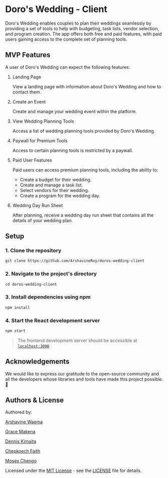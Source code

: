 # Doro's Wedding - Client

Doro's Wedding enables couples to plan their weddings seamlessly by providing a set of tools to help with budgeting, task lists, vendor selection, and program creation. The app offers both free and paid features, with paid users gaining access to the complete set of planning tools.

## MVP Features

A user of Doro's Wedding can expect the following features:

1. Landing Page

   View a landing page with information about Doro's Wedding and how to contact them.

1. Create an Event

   Create and manage your wedding event within the platform.

1. View Wedding Planning Tools

   Access a list of wedding planning tools provided by Doro's Wedding.

1. Paywall for Premium Tools

   Access to certain planning tools is restricted by a paywall.

1. Paid User Features

   Paid users can access premium planning tools, including the ability to:

   - Create a budget for their wedding.
   - Create and manage a task list.
   - Select vendors for their wedding.
   - Create a program for the wedding day.

1. Wedding Day Run Sheet

   After planning, receive a wedding day run sheet that contains all the details of your wedding plan.

## Setup

### 1. Clone the repository

```txt
git clone https://github.com/ArshavineRoy/doros-wedding-client
```

### 2. Navigate to the project's directory

```txt
cd doros-wedding-client
```

### 3. Install dependencies using npm

```sh
npm install
```

### 4. Start the React development server

```sh
npm start
```

> The frontend development server should be accessible at [`localhost:3000`](http://localhost:3000).

## Acknowledgements

We would like to express our gratitude to the open-source community and all the developers whose libraries and tools have made this project possible.🚀

## Authors & License

Authored by:

[Arshavine Waema](https://github.com/ArshavineRoy)

[Grace Makena](https://github.com/njagiiii)

[Dennis Kimaita](https://github.com/kiMIGHTa)

[Chepkoech Faith](https://github.com/fay-simotwo)

[Moses Chengo](https://github.com/mochengo29)

Licensed under the [MIT License](LICENSE) - see the [LICENSE](LICENSE) file for details.
